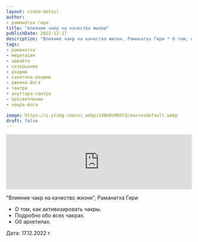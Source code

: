 ```yaml
---
layout: video-detail
author:
- раманатха гири
title: "влияние чакр на качество жизни"
publishDate: 2022-12-17
description: "Влияние чакр на качество жизни, Раманатха Гири * О том, как активизировать чакры. * Подробно обо всех чакрах. * Об архетипах.   Дата  17.12.2022 г."
tags: 
- раманатха
- медитация
- адвайта
- созерцание
- дхарма
- санатана-дхарма
- джняна-йога
- тантра
- ануттара-тантра
- просветление
- чакра-йога

image: https://i.ytimg.com/vi_webp/14Om8sM0XC8/maxresdefault.webp
draft: false
---
```


<iframe width="100%" src="https://www.youtube.com/embed/14Om8sM0XC8" frameborder="0" allowfullscreen=""></iframe> 

 "Влияние чакр на качество жизни", Раманатха Гири

* О том, как активизировать чакры.
* Подробно обо всех чакрах.
* Об архетипах.

  
 Дата: 17.12.2022 г.

  

 